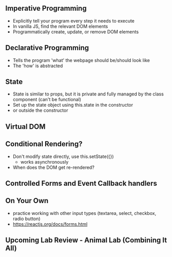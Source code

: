 ## Imperative Programming
- Explicitly tell your program every step it needs to execute
- In vanilla JS, find the relevant DOM elements
- Programmatically create, update, or remove DOM elements

## Declarative Programming
- Tells the program 'what' the webpage should be/should look like
- The 'how' is abstracted

## State
- State is similar to props, but it is private and fully managed by the class component (can't be functional)
- Set up the state object using this.state in the constructor
- or outside the constructor

## Virtual DOM

## Conditional Rendering?
- Don't modify state directly, use this.setState({})
  - works asynchronously
- When does the DOM get re-rendered?

## Controlled Forms and Event Callback handlers

## On Your Own
- practice working with other input types (textarea, select, checkbox, radio button)
- https://reactjs.org/docs/forms.html

## Upcoming Lab Review - Animal Lab (Combining It All)

